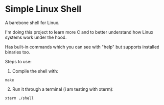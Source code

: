 # Simple Linux Shell

A barebone shell for Linux.

I'm doing this project to learn more C and to better understand how Linux systems work under the hood.

Has built-in commands which you can see with "help" but supports installed binaries too.

Steps to use:
1. Compile the shell with:
```
make
```
2. Run it through a terminal (i am testing with xterm):
```
xterm ./shell
```
